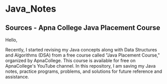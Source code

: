 # Java_Notes
## Sources - Apna College Java Placement Course

Hello, 

Recently, I started revising my Java concepts along with Data Structures and Algorithms (DSA) from a free course called "Java Placement Course," organized by ApnaCollege. This course is available for free on ApnaCollege's YouTube channel. In this repository, I am saving my Java notes, practice programs, problems, and solutions for future reference and assistance.
